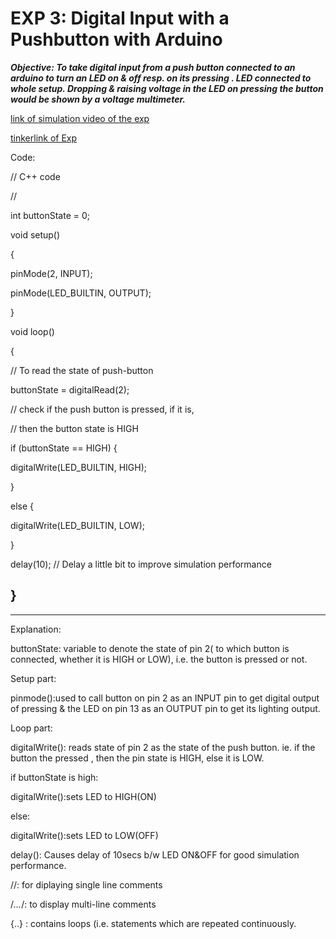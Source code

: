 
# EXP 3: Digital Input with a Pushbutton with Arduino 


***Objective: To take digital input from a push button connected to an arduino to turn an LED on & off resp. on its pressing . LED connected to whole setup. Dropping & raising voltage in the LED on pressing the button would be shown by a voltage multimeter.***

[link of simulation video of the exp](https://drive.google.com/file/d/10O3bvoAbODxiXWn6TA9eeszWnxzI2FzH/view?usp=sharing)

[tinkerlink of Exp](https://www.tinkercad.com/embed/6xIqcW527hg?editbtn=1)


Code:

// C++ code

//

int buttonState = 0;

void setup()

{

pinMode(2, INPUT);

pinMode(LED_BUILTIN, OUTPUT);

}

void loop()

{

// To read the state of push-button

buttonState = digitalRead(2);

// check if the push button is pressed, if it is,

// then the button state is HIGH

if (buttonState == HIGH) {

digitalWrite(LED_BUILTIN, HIGH);

}

else {

digitalWrite(LED_BUILTIN, LOW);

}

delay(10); // Delay a little bit to improve simulation performance

}
---------------------------------------------------
---------------------------------------------------

Explanation:

buttonState: variable to denote the state of pin 2( to which button is connected, whether it is HIGH or LOW), i.e. the button is pressed or not.

Setup part:

pinmode():used to call button on pin 2 as an INPUT pin to get digital output of pressing & the LED on pin 13 as an OUTPUT pin to get its lighting output.

Loop part:

digitalWrite(): reads state of pin 2 as the state of the push button. ie. if the button the pressed , then the pin state is HIGH, else it is LOW.

if buttonState is high:

digitalWrite():sets LED to HIGH(ON)

else:

digitalWrite():sets LED to LOW(OFF)

delay(): Causes delay of 10secs b/w LED ON&OFF for good simulation performance.

//: for diplaying single line comments

/*…*/: to display multi-line comments

{..} : contains loops (i.e. statements which are repeated continuously.